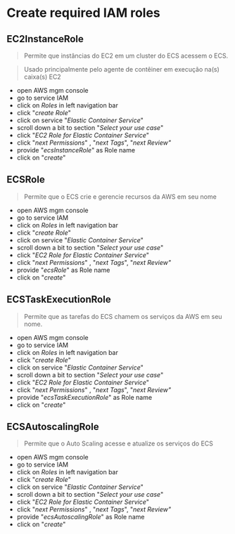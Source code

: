 # Create required IAM roles

## EC2InstanceRole  

>Permite que instâncias do EC2 em um cluster do ECS acessem o ECS.

> Usado principalmente pelo agente de contêiner em execução na(s) caixa(s) EC2

- open AWS mgm console
- go to service IAM
- click on _Roles_ in left navigation bar
- click "_create Role_"
- click on service "_Elastic Container Service_"
- scroll down a bit to section "_Select your use case_"
- click "_EC2 Role for Elastic Container Service_"
- click "_next Permissions_" , "_next Tags_", "_next Review"_
- provide "_ecsInstanceRole_" as Role name
- click on "_create_"

## ECSRole  

> Permite que o ECS crie e gerencie recursos da AWS em seu nome

- open AWS mgm console
- go to service IAM
- click on _Roles_ in left navigation bar
- click "_create Role_"
- click on service "_Elastic Container Service_"
- scroll down a bit to section "_Select your use case_"
- click "_EC2 Role for Elastic Container Service_"
- click "_next Permissions_" , "_next Tags_", "_next Review"_
- provide "_ecsRole_" as Role name
- click on "_create_"

## ECSTaskExecutionRole

>Permite que as tarefas do ECS chamem os serviços da AWS em seu nome.

- open AWS mgm console
- go to service IAM
- click on _Roles_ in left navigation bar
- click "_create Role_"
- click on service "_Elastic Container Service_"
- scroll down a bit to section "_Select your use case_"
- click "_EC2 Role for Elastic Container Service_"
- click "_next Permissions_" , "_next Tags_", "_next Review"_
- provide "_ecsTaskExecutionRole_" as Role name
- click on "_create_"

## ECSAutoscalingRole

> Permite que o Auto Scaling acesse e atualize os serviços do ECS

- open AWS mgm console
- go to service IAM
- click on _Roles_ in left navigation bar
- click "_create Role_"
- click on service "_Elastic Container Service_"
- scroll down a bit to section "_Select your use case_"
- click "_EC2 Role for Elastic Container Service_"
- click "_next Permissions_" , "_next Tags_", "_next Review"_
- provide "_ecsAutoscalingRole_" as Role name
- click on "_create_"
